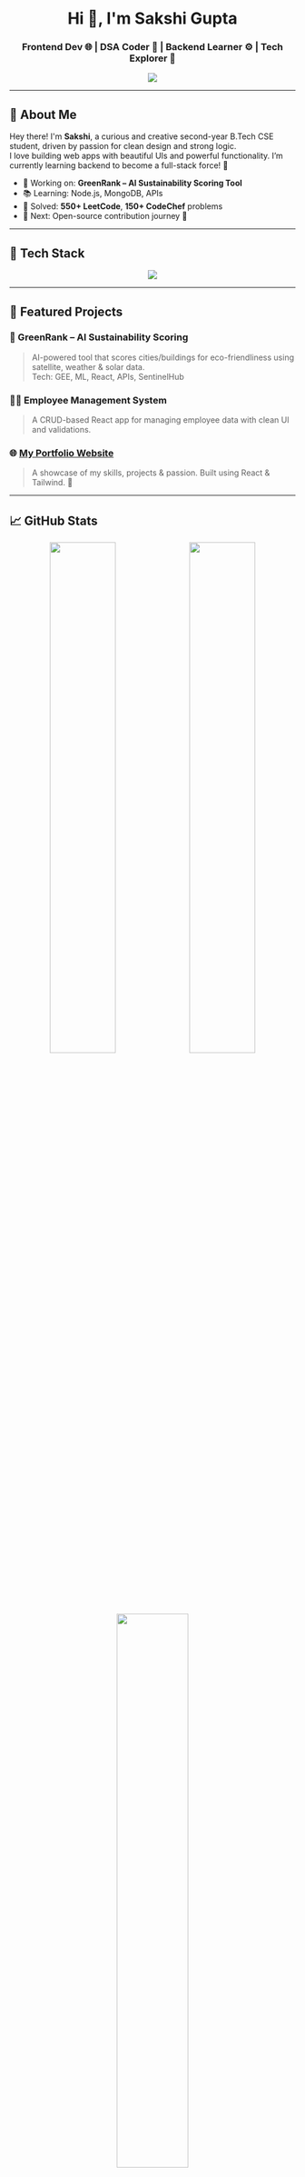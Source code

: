 <!-- 💖 Sakshi Gupta GitHub Profile README -->

<h1 align="center">Hi 👋, I'm Sakshi Gupta</h1>
<h3 align="center">Frontend Dev 🌐 | DSA Coder 🧠 | Backend Learner ⚙️ | Tech Explorer 🚀</h3>

<p align="center">
  <img src="https://readme-typing-svg.herokuapp.com/?center=true&vCenter=true&color=FF66C4&lines=Crafting+Clean+and+Creative+UIs;DSA+Problem+Solver+💡;Learning+Every+Single+Day;Let’s+Build+Something+Awesome+Together!" />
</p>

---

## 🌸 About Me

Hey there! I'm **Sakshi**, a curious and creative second-year B.Tech CSE student, driven by passion for clean design and strong logic.  
I love building web apps with beautiful UIs and powerful functionality. I’m currently learning backend to become a full-stack force! 💪

- 🔭 Working on: **GreenRank – AI Sustainability Scoring Tool**  
- 📚 Learning: Node.js, MongoDB, APIs  
- 🧠 Solved: **550+ LeetCode**, **150+ CodeChef** problems  
- 🌱 Next: Open-source contribution journey 🚀  

---

## 🧰 Tech Stack

<p align="center">
  <img src="https://skillicons.dev/icons?i=html,css,js,react,tailwind,nodejs,express,mongodb,cpp,git,github,vscode" />
</p>

---

## 🌟 Featured Projects

### 🌿 GreenRank – AI Sustainability Scoring  
> AI-powered tool that scores cities/buildings for eco-friendliness using satellite, weather & solar data.  
Tech: GEE, ML, React, APIs, SentinelHub

### 👩‍💼 Employee Management System  
> A CRUD-based React app for managing employee data with clean UI and validations.

### 🌐 [My Portfolio Website](https://templehubsakshi.github.io/MY-PORTFOLIO/)  
> A showcase of my skills, projects & passion. Built using React & Tailwind. 💖

---

## 📈 GitHub Stats

<div align="center">
  <img src="https://github-readme-stats.vercel.app/api?username=templehubsakshi&show_icons=true&theme=react&hide_border=false&border_radius=10" width="48%" />
  <img src="https://streak-stats.demolab.com?user=templehubsakshi&theme=react&hide_border=false&border_radius=10" width="48%" />
</div>

<p align="center">
  <img src="https://github-readme-stats.vercel.app/api/top-langs/?username=templehubsakshi&layout=compact&theme=react&hide_border=false" width="50%" />
</p>

---


## 🧠 DSA Journey

- ✅ **550+ LeetCode problems solved**  
- ✅ **150+ CodeChef problems**  
- 💻 Practicing in **C++**  
- 🔍 Regularly participating in contests

---

## 📫 Let’s Connect

<p align="center">
  <a href="https://www.linkedin.com/in/sakshi-gupta-40335429a/" target="_blank">
    <img src="https://img.shields.io/badge/LinkedIn-%230077B5.svg?style=for-the-badge&logo=linkedin&logoColor=white" />
  </a>
  <a href="https://templehubsakshi.github.io/MY-PORTFOLIO/" target="_blank">
    <img src="https://img.shields.io/badge/Portfolio-%23171717.svg?style=for-the-badge&logo=github&logoColor=white" />
  </a>
</p>

---

## ✨ Quote I Live By

> *"Main sirf features nahi, poora experience design karti hoon."* 🌸  
> – Sakshi Gupta

---

<p align="center">
  <img src="https://capsule-render.vercel.app/api?type=waving&color=gradient&height=100&section=footer"/>
</p>
